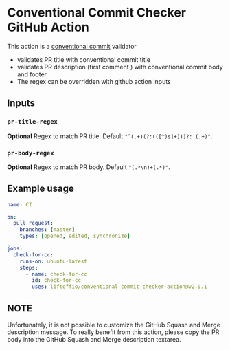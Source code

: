 # Conventional Commit Checker GitHub Action

This action is a [conventional commit](https://www.conventionalcommits.org/en/v1.0.0-beta.4/#summary) validator

- validates PR title with conventional commit title
- validates PR description (first comment ) with conventional commit body and footer
- The regex can be overridden with github action inputs

## Inputs

### `pr-title-regex`

**Optional** Regex to match PR title. Default `"^(.+)(?:(([^)s]+)))?: (.+)"`.

### `pr-body-regex`

**Optional** Regex to match PR body. Default `"(.*\n)+(.*)"`.

## Example usage

```yaml
name: CI

on:
  pull_request:
    branches: [master]
    types: [opened, edited, synchronize]

jobs:
  check-for-cc:
    runs-on: ubuntu-latest
    steps:
      - name: check-for-cc
        id: check-for-cc
        uses: liftoffio/conventional-commit-checker-action@v2.0.1
```

## NOTE

Unfortunately, it is not possible to customize the GitHub Squash and Merge description message. To really benefit from this action, please copy the PR body into the GitHub Squash and Merge description textarea.
